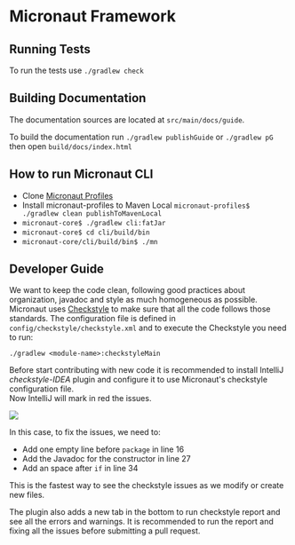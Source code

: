 # Micronaut Framework

## Running Tests

To run the tests use `./gradlew check`

## Building Documentation

The documentation sources are located at `src/main/docs/guide`.

To build the documentation run `./gradlew publishGuide` or `./gradlew pG` then open `build/docs/index.html`  

## How to run Micronaut CLI

- Clone [Micronaut Profiles](https://github.com/micronaut-projects/micronaut-profiles)
- Install micronaut-profiles to Maven Local `micronaut-profiles$ ./gradlew clean publishToMavenLocal`
- `micronaut-core$ ./gradlew cli:fatJar`
- `micronaut-core$ cd cli/build/bin`
- `micronaut-core/cli/build/bin$ ./mn`

## Developer Guide ##

We want to keep the code clean, following good practices about organization, javadoc and style as much homogeneous as
possible. Micronaut uses [Checkstyle](http://checkstyle.sourceforge.net/) to make sure that all the code follows those
standards. The configuration file is defined in `config/checkstyle/checkstyle.xml` and to execute the Checkstyle you
need to run:
 
```
./gradlew <module-name>:checkstyleMain
```

Before start contributing with new code it is recommended to install IntelliJ *checkstyle-IDEA* plugin and configure it 
to use Micronaut's checkstyle configuration file.  
Now IntelliJ will mark in red the issues.

![](https://github.com/micronaut-projects/micronaut-core/raw/master/src/main/docs/resources/img/checkstyle-issue.png)

In this case, to fix the issues, we need to:
- Add one empty line before `package` in line 16
- Add the Javadoc for the constructor in line 27
- Add an space after `if` in line 34

This is the fastest way to see the checkstyle issues as we modify or create new files.

The plugin also adds a new tab in the bottom to run checkstyle report and see all the errors and warnings. It is recommended
to run the report and fixing all the issues before submitting a pull request.

